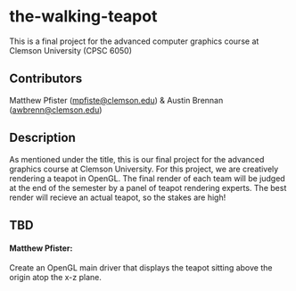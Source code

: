 # the-walking-teapot
This is a final project for the advanced computer graphics course at Clemson University (CPSC 6050)

## Contributors
Matthew Pfister (mpfiste@clemson.edu)  & Austin Brennan (awbrenn@clemson.edu)

## Description
As mentioned under the title, this is our final project for the advanced graphics course at Clemson University.
For this project, we are creatively rendering a teapot in OpenGL. The final render of each team will be judged
at the end of the semester by a panel of teapot rendering experts. The best render will recieve an actual teapot, 
so the stakes are high!

## TBD
#### Matthew Pfister:
Create an OpenGL main driver that displays the teapot sitting above the origin atop the x-z plane.
